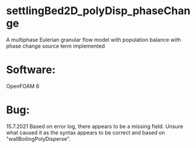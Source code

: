 # settlingBed2D_polyDisp_phaseChange
A multiphase Eulerian granular flow model with population balance with phase change source term implemented 

# Software:
OpenFOAM 6

# Bug:
15.7.2021 Based on error log, there appears to be a missing field. Unsure what caused it as the syntax appears to be correct and based on "wallBoilingPolyDisperse".
